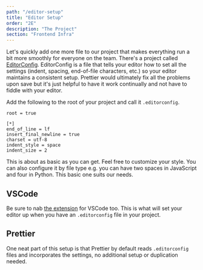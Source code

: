 ```yaml
---
path: "/editor-setup"
title: "Editor Setup"
order: "2E"
description: "The Project"
section: "Frontend Infra"
---
```


Let's quickly add one more file to our project that makes everything run a bit more smoothly for everyone on the team. There's a project called [EditorConfig][editorconfig]. EditorConfig is a file that tells your editor how to set all the settings (indent, spacing, end-of-file characters, etc.) so your editor maintains a consistent setup. Prettier would ultimately fix all the problems upon save but it's just helpful to have it work continually and not have to fiddle with your editor.

Add the following to the root of your project and call it `.editorconfig`.

```.editorconfig
root = true

[*]
end_of_line = lf
insert_final_newline = true
charset = utf-8
indent_style = space
indent_size = 2
```

This is about as basic as you can get. Feel free to customize your style. You can also configure it by file type e.g. you can have two spaces in JavaScript and four in Python. This basic one suits our needs.

## VSCode

Be sure to nab [the extension][vscode] for VSCode too. This is what will set your editor up when you have an `.editorconfig` file in your project.

## Prettier

One neat part of this setup is that Prettier by default reads `.editorconfig` files and incorporates the settings, no additional setup or duplication needed.

[editorconfig]: https://editorconfig.org/
[vscode]: https://marketplace.visualstudio.com/items?itemName=EditorConfig.EditorConfig
